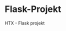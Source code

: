 # Flask-Projekt
HTX - Flask projekt

<!doctype html>

<html>
<head>
  <meta charset="utf-8">

  <title>Flask Projekt</title>
  
  <meta name="description" content="Flask Projekt">

  <link rel="stylesheet" href="css/style.css">

</head>

<body>
  <script src="js/main.js"></script>
</body>
</html>
